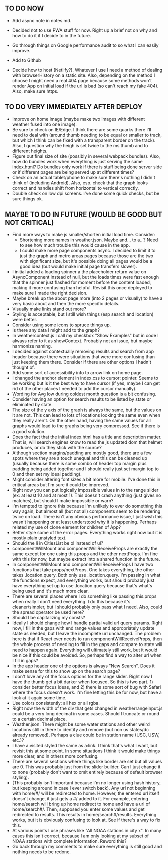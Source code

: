 ## TO DO NOW

- Add async note in notes.md.
- Decided not to use PWA stuff for now. Right up a brief not on why and how to do it if I decide to in the future.
- Go through things on Google performance audit to so what I can easily improve.

- Add to Github
- Decide how to host (Netlify?). Whatever I use I need a method of dealing with browserHistory on a static site. Also, depending on the method I choose I might need a real 404 page because some methods won't render App on initial load if the url is bad (so can't reach my fake 404). Also, make sure https.


## TO DO VERY IMMEDIATELY AFTER DEPLOY

- Improve on home image (maybe make two images with different weather fused into one image).
- Be sure to check on IE/Edge. I think there are some quarks there I'll need to deal with (around thumb needing to be equal or smaller to track, but which I think can be fixed with a transparent border on the track). Also, I question why the heigh is set twice to the ms thumb and to different heights.
- Figure out final size of site (possibly in several webpack bundles). Also, how do bundles work when everything is just serving the same index.html? Do bundles only work if there is stuff being done server side or if different pages are being served up at different times?
- Check on an actual tablet/phone to make sure there's nothing I didn't think of (including Android). Also, esp. check that the graph looks correct and handles shift from horizontal to vertical correctly.
- Double check on low dpi screens. I've done some quick checks, but be sure things ok.


## MAYBE TO DO IN FUTURE (WOULD BE GOOD BUT NOT CRITICAL)

- Find more ways to make js smaller/shorten initial load time. Consider:
  - Shortening more names in weather.json. Maybe and... to a...? Need to see how much trouble this would cause in the app.
  - I could make more page components async. I decided to limit it to just the graph and metro areas pages because those are the two with significant size, but it's possible doing all pages would be a good idea (but would make initial page transfers slower).
- I initial added a loading spinner a the placeholder return value on AsyncComponent instead of null, but the loads times were fast enough that the spinner just flashed for moment before the content loaded, making it more confusing than helpful. Revisit this once deployed to make sure I made the right decision.
- Maybe break up the about page more (into 2 pages or visually) to have a very basic about and then the more specific details.
- Visually make links stand out more?
- Styling is acceptable, but I still wish things (esp search and location) were better.
- Consider using some icons to spruce things up.
- Is there any data I might add to the graph?
- In weathercontext.js I call my checkbox "Show Examples" but in code I always refer to it as showContext. Probably not an issue, but maybe harmonize naming.
- I decided against contextually removing results and search from app header because there were situations that were more confusing than just keeping them there. Consider if there are other options I hadn't thought of.
- Add some sort of accessibility info to arrow link on home page.
- I changed the anchor element in index.css to cursor: pointer. Seems to be working but is it the best way to have cursor (if yes, maybe I can get rid of the other places I needed to add the cursor manually).
- Wording for Avg low during coldest month question is a bit confusing.
- Consider having an option for search results to be listed by state or eliminated by state.
- The size of the y axis of the graph is always the same, but the values on it are not. This can lead to lots of locations looking the same even when they really aren't. On the other hand, having the same values for all graphs would lead to the graphs being very compressed. See if there is a good solution.
- Does the fact that the initial index.html has a title and description matter. That is, will search engines know to read the js updated dom that helmet produces, or do they stick with the source?
- Although section margins/padding are mostly good, there are a few spots where they are a touch unequal and this can be cleaned up (usually because there is some combo of header top margin plus padding being added together and I should really just set margin top to 0 and then set my ideal padding).
- Might consider altering font sizes a bit more for mobile. I've done this in critical areas but I'm sure it could be improved.
- Right now you can put logically impossible values in to the range slider (ex: at least 10 and at most 1). This doesn't crash anything (just gives no matches), but should I make impossible or warn?
- I'm tempted to ignore this because I'm unlikely to ever do something this way again, but almost all (but not all) components seem to be rendering twice on load. There isn't any obvious performance issue, I just wish this wasn't happening or at least understood why it is happening. Perhaps related my use of clone element for children of App?
- Better style some of the error pages. Everything works right now but it is mostly plain unstyled text.
- Should the li in CitiesList be ol instead of ul?
- componentWillMount and componentWillReceiveProps are exactly the same except for one using this.props and the other nextProps. I'm fine with this for now, but maybe extract into a shared function in the future.
- In componentWillMount and componentWillReceiveProps I have two functions that take props/nextProps. One takes everything, the other takes .location.query. Both only use .location.query. I'm passing in what the functions expect, and everything works, but should probably just have everything set up to use .location.query because that's what's being used and it's much more clear.
- There are several places where I do something like passing this.props when really I don't need everything. I do this because it's cleaner/simpler, but I should probably only pass what I need. Also, could the spread operator be used here?
- Should I be capitalizing my consts?
- Ideally I should change how I handle partial valid url query params. Right now, I fill in the gaps with end range values and appropriately update state as needed, but I leave the incomplete url unchanged. The problem here is that if React ever needs to run componentWillReceiveProps, then the whole process of needing to fill in the gaps and compare to state will need to happen again. Everything will ultimately still work, but it would be nice if this could be avoided. So, perhaps find a way to alter url when I fill in gaps?
- In the app header one of the options is always "New Search". Does it make sense for this to show up on the search page?
- I don't love any of the focus options for the range slider. Right now I have the thumb get a bit darker when focused. So this is two part. 1) consider better focus ideas, and 2) there is some sort of bug with Safari where the focus doesn't work. I'm fine letting this be for now, but have a look at it again some time.
- Use colors consistently: all hex or all rgba.
- Right now the width of the div that gets changed in weatherrangeinput.js could be a very long decimal in some cases. Should I truncate or round to a certain decimal place.
- Weather.json: There might be some water stations and other weird locations still in there to identify and remove (but non us states/dc already removed). Perhaps a clue could be in station name (USC, USW, etc.)?
- I have a:visited styled the same as a:link. I think that's what I want, but revisit this at some point. In some situations I think it would make things more clear, and in others more confusing.
- There are several sections where things like border are set but all values are 0. This was probably just from the slider builder. Can I just change it to none (probably don't want to omit entirely because of default browser styling).
- (This probably isn't important because I'm no longer using hash history, but keeping around in case I ever switch back). Any url not beginning with home/#/ will be redirected to home. However, the entered url itself doesn't change, it just gets a #/ added to it. For example, entering home/search will bring up home redirect to home and have a url of home/search#/. Then, supposed you enter some values and get redirected to results. This results in home/search#/results. Everything works, but it is obviously confusing to look at. See if there's a way to fix this.
- At various points I use phrases like "All NOAA stations in city x". In many cases this isn't correct, because I am only looking at my subset of NOAA stations with complete information. Reword this?
- Go back through my comments to make sure everything is still good and nothing needs to be redone.
